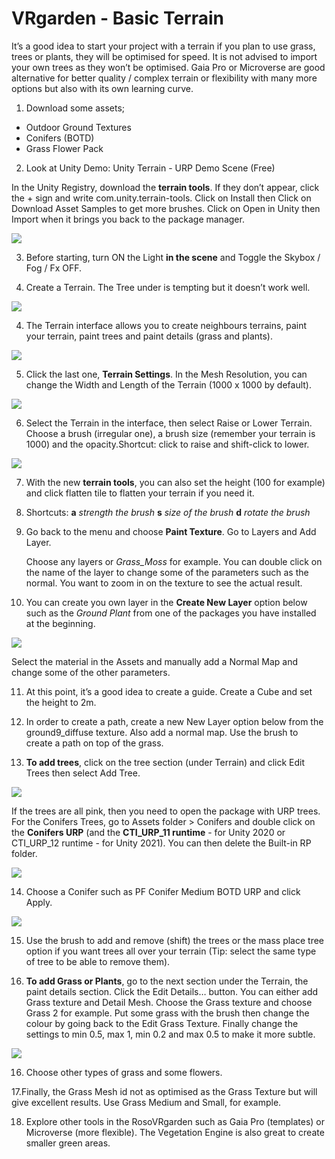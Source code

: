 # VRgarden - Basic Terrain

It’s a good idea to start your project with a terrain if you plan to use grass, trees or plants, they will be optimised for speed. It is not advised to import your own trees as they won’t be optimised. Gaia Pro or Microverse are good alternative for better quality / complex terrain or flexibility with many more options but also with its own learning curve.

1. Download some assets;
- Outdoor Ground Textures
- Conifers (BOTD)
- Grass Flower Pack

2. Look at Unity Demo: Unity Terrain - URP Demo Scene (Free)

In the Unity Registry, download the <b>terrain tools</b>. If they don’t appear, click the + sign and write com.unity.terrain-tools. Click on Install then Click on Download Asset Samples to get more brushes. Click on Open in Unity then Import when it brings you back to the package manager.

<p align="left"><img src="images/terrain01.jpg"/></p>

3. Before starting, turn ON the Light <b>in the scene</b> and Toggle the Skybox / Fog / Fx OFF.</p>

4. Create a Terrain. The Tree under is tempting but it doesn’t work well.

<p align="left"><img src="images/terrain02.jpg"/></p>

4. The Terrain interface allows you to create neighbours terrains, paint your terrain, paint trees and paint details (grass and plants).</p>

<p align="left"><img src="images/terrain03.jpg"/></p>

5. Click the last one, <b>Terrain Settings</b>. In the Mesh Resolution, you can change the Width and Length of the Terrain (1000 x 1000 by default).</p>

<p align="left"><img src="images/terrain04.jpg"/></p>

6. Select the Terrain in the interface, then select Raise or Lower Terrain. Choose a brush (irregular one), a brush size (remember your terrain is 1000) and the opacity.Shortcut: click to raise and shift-click to lower.

<p align="left"><img src="images/terrain05.jpg"/></p>

7. With the new <b>terrain tools</b>, you can also set the height (100 for example) and click flatten tile to flatten your terrain if you need it.</p>

8. Shortcuts: 
<b>a</b> <i>strength the brush</i>
<b>s</b> <i>size of the brush</i>
<b>d</b> <i>rotate the brush</i>

9. Go back to the menu and choose <b>Paint Texture</b>. Go to Layers and Add Layer.</p>
Choose any layers or <i>Grass_Moss</i> for example. You can double click on the name of the layer to change some of the parameters such as the normal. You want to zoom in on the texture to see the actual result.
	
10. You can create you own layer in the <b>Create New Layer</b> option below such as the <i>Ground Plant</i> from one of the packages you have installed at the beginning.</p>

<p align="left"><img src="images/terrain06.jpg"/></p>

Select the material in the Assets and manually add a Normal Map and change some of the other parameters.

11. At this point, it’s a good idea to create a guide. Create a Cube and set the height to 2m.

12. In order to create a path, create a new New Layer option below from the ground9_diffuse texture. Also add a normal map. Use the brush to create a path on top of the grass.</p>

13. <b>To add trees</b>, click on the tree section (under Terrain) and click Edit Trees then select Add Tree.

<p align="left"><img src="images/terrain07.jpg"/></p>

If the trees are all pink, then you need to open the package with URP trees. For the Conifers Trees, go to Assets folder &gt; Conifers and double click on the <b>Conifers URP</b> (and the <b>CTI_URP_11 runtime</b> - for Unity 2020 or CTI_URP_12 runtime - for Unity 2021). You can then delete the Built-in RP folder.

<p align="left"><img src="images/terrain08.jpg"/></p>

14. Choose a Conifer such as PF Conifer Medium BOTD URP and click Apply.

<p align="left"><img src="images/terrain09.jpg"/></p>

15. Use the brush to add and remove (shift) the trees or the mass place tree option if you want trees all over your terrain (Tip: select the same type of tree to be able to remove them).</p>

15. <b>To add Grass or Plants</b>, go to the next section under the Terrain, the paint details section. Click the Edit Details… button. You can either add Grass texture and Detail Mesh. Choose the Grass texture and choose Grass 2 for example. Put some grass with the brush then change the colour by going back to the Edit Grass Texture. Finally change the settings to min 0.5, max 1, min 0.2 and max 0.5 to make it more subtle.

<p align="left"><img src="images/terrain10.jpg"/></p>

16. Choose other types of grass and some flowers.
	
17.Finally, the Grass Mesh id not as optimised as the Grass Texture but will give excellent results. Use Grass Medium and Small, for example.

18. Explore other tools in the RosoVRgarden such as Gaia Pro (templates) or Microverse (more flexible). The Vegetation Engine is also great to create smaller green areas.

